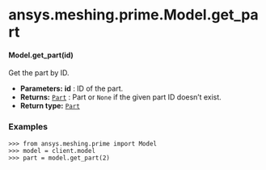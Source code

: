 # ansys.meshing.prime.Model.get_part



#### Model.get_part(id)

Get the part by ID.

* **Parameters:**
  **id**
  : ID of the part.
* **Returns:**
  [`Part`](ansys.meshing.prime.Part.md#ansys.meshing.prime.Part)
  : Part or `None` if the given part ID doesn’t exist.
* **Return type:**
  [`Part`](ansys.meshing.prime.Part.md#ansys.meshing.prime.Part)

### Examples

```pycon
>>> from ansys.meshing.prime import Model
>>> model = client.model
>>> part = model.get_part(2)
```

<!-- !! processed by numpydoc !! -->
